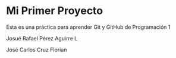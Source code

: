 # Mi Primer Proyecto
Esta es una práctica para aprender Git y GitHub de Programación 1

Josué Rafael Pérez Aguirre L
 
José Carlos Cruz Florian